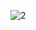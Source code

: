 ![2](https://github.com/oleksandrblazhko/ai-212-socheslo/assets/101970415/c2a66919-bb85-498f-8f3f-1e2aa8b90066)
